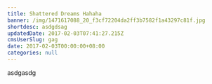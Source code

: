 ```yaml
---
title: Shattered Dreams Hahaha
banner: /img/1471617088_20_f3cf72204da2ff3b7582f1a43297c81f.jpg
shortdesc: asdgdsag
updatedDate: 2017-02-03T07:41:27.215Z
cmsUserSlug: gag
date: 2017-02-03T00:00:00+08:00
categories: null
---
```


asdgasdg